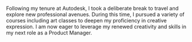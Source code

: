 Following my tenure at Autodesk, I took a deliberate break to travel and explore new professional avenues. During this time, I pursued a variety of courses including art classes to deepen my proficiency in creative expression. I am now eager to leverage my renewed creativity and skills in my next role as a Product Manager.